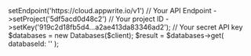 <?php

use Getapp\Client;
use Getapp\Services\Databases;

$client = (new Client())
    ->setEndpoint('https://cloud.appwrite.io/v1') // Your API Endpoint
    ->setProject('5df5acd0d48c2') // Your project ID
    ->setKey('919c2d18fb5d4...a2ae413da83346ad2'); // Your secret API key

$databases = new Databases($client);

$result = $databases->get(
    databaseId: '<DATABASE_ID>'
);